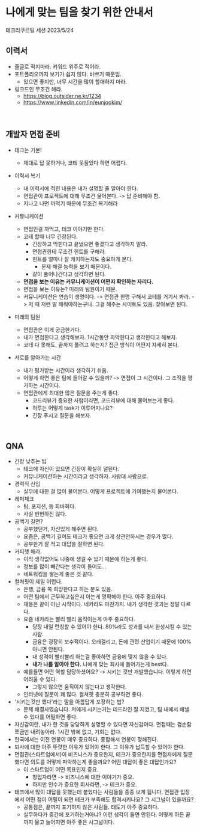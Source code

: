 # 나에게 맞는 팀을 찾기 위한 안내서

테크리쿠르팅 세션 2023/5/24

## 이력서

- 줄글로 적지마라. 키워드 위주로 적어라.
- 포트폴리오까지 보기가 쉽지 않다. 바쁘기 때문임.
  - 있으면 좋지만, 너무 시간을 많이 할애하지 마라.
- 링크드인 무조건 해라.
  - https://blog.outsider.ne.kr/1234
  - https://www.linkedin.com/in/eunjookim/

<br/>

## 개발자 면접 준비

- 테크는 기본!
  - 제대로 답 못하거나, 코테 못풀었다 하면 어렵다.
- 이력서 복기
  - 내 이력서에 적힌 내용은 내가 설명할 줄 알아야 한다.
  - 면접관이 프로젝트에 대해 무조건 물어본다. -> 답 준비해야 함.
  - 지나고 나면 까먹기 때문에 무조건 복기해라
- 커뮤니케이션
  - 면접인걸 까먹고, 테크 이야기만 한다.
  - 코테 할때 너무 긴장된다.
    - 긴장하고 막힌다고 끝냈으면 좋겠다고 생각하지 말라.
    - 면접관한테 무조건 힌트를 구해라.
    - 힌트를 얼마나 잘 캐치하는지도 중요하게 본다.
      - 문제 해결 능력을 보기 때문이다.
    - 같이 풀어나간다고 생각하면 된다.
  - **면접을 보는 이유는 커뮤니케이션이 어떤지 확인하는 자리다.**
  - 면접을 보는 이유는? 미래의 팀원이기 때문.
  - 커뮤니케이션은 연습이 생명이다. -> 면접관 한명 구해서 코테를 거기서 봐라. -> 저 때 저런 말 해줘야하는구나. 그걸 해주는 사이트도 있음. 찾아보면 된다.

- 미래의 팀원
  - 면접관은 이게 궁금한거다.
  - 내가 면접한다고 생각해보자. 1시간동안 파악한다고 생각한다고 해보자.
  - 코테 다 못해도, 끝까지 풀려고 하는지? 접근 방식이 어떤지 자세히 본다.
- 서로를 알아가는 시간
  - 내가 평가받는 시간이라 생각하기 쉬움.
  - 어떻게 하면 좋은 팀에 들어갈 수 있을까? -> 면접이 그 시간이다. 그 조직을 평가하는 시간이다.
  - 면접관에게 최대한 많은 질문을 주는게 좋다.
    - 코드리뷰가 중요한 사람이라면, 코드리뷰에 대해 물어보는게 좋다.
    - 하루는 어떻게 task가 이루어지나요?
    - 긴장 푸시고 질문을 해보자.

<br/>

## QNA

- 긴장 낮추는 팁
  - 테크에 자신이 있으면 긴장이 확실히 덜된다.
  - 커뮤니케이션하는 시간이라고 생각하자. 사람대 사람으로.
- 경력직 신입
  - 실무에 대한 걸 많이 물어본다. 어떻게 프로젝트에 기여했는지 물어본다.
- 레퍼체크
  - 팀, 포지션, 등 회바회다.
  - 사실 빈번하진 않다.
- 공백기 길면?
  - 공부했던거, 자신있게 해주면 된다.
  - 요즘은, 공백기 길어도 테크가 좋으면 크게 상관안하시는 경우가 많다.
  - 공부한거 잘 적고 대답을 잘하면 된다.
- 커피챗 해라.
  - 이직 생각없어도 나중에 생길 수 있기 때문에 하는게 좋다.
  - 정보를 많이 빼간다는 생각이 들어도…
  - 네트워킹을 쌓는게 좋은 것 같다.
- 컬쳐핏이 제일 어렵다.
  - 은행, 금융 쪽 희망한다고 하는 분도 있음.
  - 어떤 팀에서 근무하고싶은지 아는게 명확해야 한다. 아주 중요하다.
  - 채용은 끝이 아닌 시작이다. 네카라도 마찬가지. 내가 생각한 것과는 정말 다르다.
  - 요즘 네카라는 빨리 빨리 움직이는게 아주 중요하다.
    - 당장 내일 런칭할 수 있어야 한다. 80%라도 성과를 내서 완성시킬 수 있는 사람.
    - 금융은 굉장히 보수적이다. 오래걸리고, 돈에 관련 산업이기 때문에 100%아니면 안된다.
    - 내 성격이 빨리빨리 하는걸 좋아하면 금융에 맞지 않을 수 있다.
    - **내가 나를 알아야 한다.** 나에게 맞는 회사에 들어가는게 best다.
  - 예를들면 어떤 역할 담당하셨어요? -> 시키는 것만 개발했습니다. 이렇게 하면 어려울 수 있다.
    - 그렇지 않으면 움직이지 않는다고 생각한다.
  - 인터넷에 질문이 꽤 많다. 컬쳐핏 충분히 공부하면 좋다.
- '시키는것만 했다'라는 말을 아름답게 포장하는 법?
  - 문제 해결사였습니다. 저에게 시키는거는 데드라인 잘 지켰고, 팀 내에서 해낼 수 있다를 어필하면 좋다.
- 자신감이란, 내가 한 것을 당당하게 설명할 수 있다면 자신감이다. 면접때는 겸손함 쪼금만 내려놓아라. 1시간 밖에 없고, 기회는 없다.
- 한국에서는 이전 연봉이 매우 중요하다. 종합해서 연봉이 정해진다.
- 퇴사에 대한 아주 뚜렷한 이유가 있어야 한다. 그 이유가 납득할 수 있어야 한다.
- 면접관(스타트업에서)이 비즈니스가 중요한지, 테크가 중요한지를 면접자에게 질문했다면 의도를 어떻게 파악하는게 좋을까요? 어떤 대답이 좋은 대답인가요?
  - 이 스타트업이 어떤 목표인지 중요.
    - 창업자라면 -> 비즈니스에 대한 이야기가 중요.
    - 하지만 인수가 중요한 회사라면, -> 테크가 중요.
- 테크에서 많이 대답을 못했는데 붙었다는 사람들을 종종 보게 됩니다. 면접관 입장에서 어떤 점이 어필이 되면 테크가 부족해도 합격시키나요? 그 시그널이 있을까요?
  - 공통점은, 끝까지 포기하지 않은 사람들. 태도가 아주 중요하다.
  - 실무하다가 중간에 포기하는거아냐? 이런 생각이 들면 안된다. 어떻게 하든 끝까지 물고 늘어지면 아주 좋은 시그널이다.

